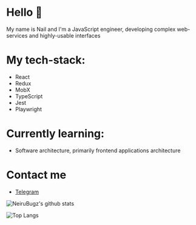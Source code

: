 # Hello 👋

My name is Nail and I'm a JavaScript engineer, developing complex web-services and highly-usable interfaces

# My tech-stack:
* React
* Redux
* MobX
* TypeScript
* Jest
* Playwright

# Currently learning:
* Software architecture, primarily frontend applications architecture

# Contact me
* [Telegram](https://t.me/badiullinnail)


![NeiruBugz's github stats](https://github-readme-stats.vercel.app/api?username=NeiruBugz&show_icons=true)

![Top Langs](https://github-readme-stats.vercel.app/api/top-langs/?username=NeiruBugz&layout=compact)
